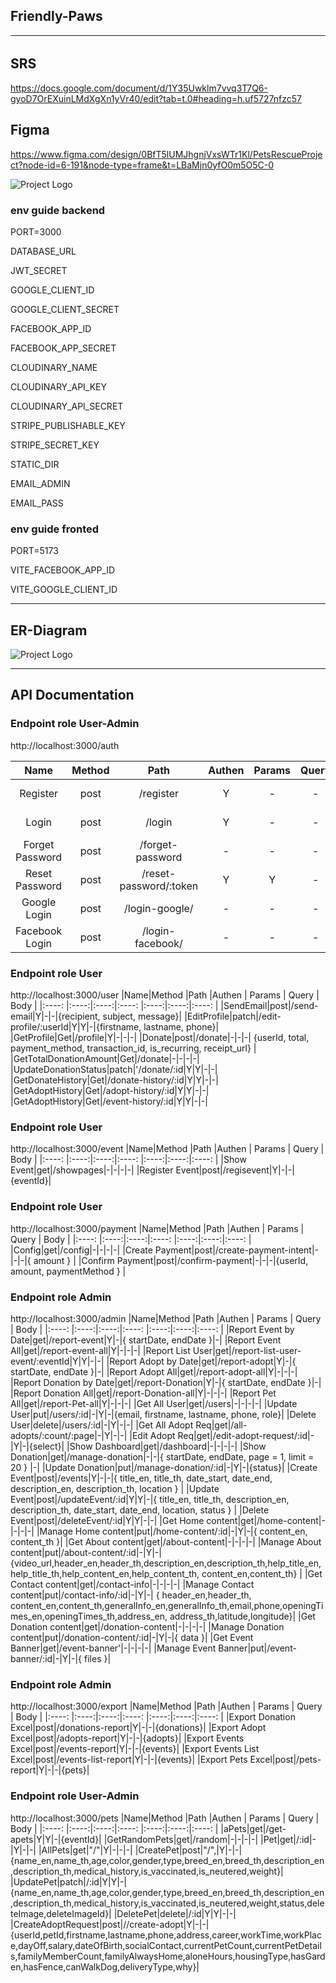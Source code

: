 ## Friendly-Paws

---
###### 

## SRS

https://docs.google.com/document/d/1Y35Uwklm7vvq3T7Q6-gyoD7OrEXuinLMdXgXn1yVr40/edit?tab=t.0#heading=h.uf5727nfzc57

## Figma
https://www.figma.com/design/0BfT5lUMJhgnjVxsWTr1Kl/PetsRescueProject?node-id=6-191&node-type=frame&t=LBaMjn0yfO0m5O5C-0

![Project Logo](./image/Screenshot%202024-11-14%20165837.png) 

### env guide backend
PORT=3000

DATABASE_URL

JWT_SECRET

GOOGLE_CLIENT_ID

GOOGLE_CLIENT_SECRET

FACEBOOK_APP_ID

FACEBOOK_APP_SECRET

CLOUDINARY_NAME

CLOUDINARY_API_KEY

CLOUDINARY_API_SECRET

STRIPE_PUBLISHABLE_KEY

STRIPE_SECRET_KEY

STATIC_DIR

EMAIL_ADMIN

EMAIL_PASS

### env guide fronted

PORT=5173

VITE_FACEBOOK_APP_ID

VITE_GOOGLE_CLIENT_ID

---
## ER-Diagram
![Project Logo](./image/prisma-editor%20(2).png) 

---
## API Documentation
### Endpoint role User-Admin 
http://localhost:3000/auth

|  Name  |Method |Path |Authen | Params | Query | Body |
|:----: |:----:|:----:|:----:  |:----:|:----:|:----: |
|Register|post|/register|Y|-|-|{email,password ,confirmPassword}|
|Login|post|/login|Y|-|-|{ email, password }|
|Forget Password|post|/forget-password|-|-|-|{ email }|
|Reset Password|post|/reset-password/:token|Y|Y|-|{ password }|
|Google Login|post|/login-google/|-|-|-|{ token }|
|Facebook Login|post|/login-facebook/|-|-|-|{ tokenFacebook, facebookId }|


### Endpoint role User
http://localhost:3000/user
|Name|Method |Path |Authen | Params | Query | Body |
|:----: |:----:|:----:|:----:  |:----:|:----:|:----: |
|SendEmail|post|/send-email|Y|-|-|{recipient, subject, message}|
|EditProfile|patch|/edit-profile/:userId|Y|Y|-|{firstname, lastname, phone}|
|GetProfile|Get|/profile|Y|-|-|-|
|Donate|post|/donate|-|-|-| {userId, total, payment_method, transaction_id, is_recurring, receipt_url} |
|GetTotalDonationAmount|Get|/donate|-|-|-|-|
|UpdateDonationStatus|patch|'/donate/:id|Y|Y|-|-|
|GetDonateHistory|Get|/donate-history/:id|Y|Y|-|-|
|GetAdoptHistory|Get|/adopt-history/:id|Y|Y|-|-|
|GetAdoptHistory|Get|/event-history/:id|Y|Y|-|-|


<!-- 
### Endpoint role User
http://localhost:3000/user
|Name|Method |Path |Authen | Params | Query | Body |
|:----: |:----:|:----:|:----:  |:----:|:----:|:----: |
|Send Email|post|/send-email|Y|-|-|{ recipient, subject, message }|
|Get Profile|get|/profile|Y|-|-|-|
|Edit Profile|patch|/edit-profile/:userId|Y|Y|-| { firstname, lastname, phone, email }|
|Donate|post|/donate|-|Y|-| { firstname, lastname, phone, email }| -->

### Endpoint role User
http://localhost:3000/event
|Name|Method |Path |Authen | Params | Query | Body |
|:----: |:----:|:----:|:----:  |:----:|:----:|:----: |
|Show Event|get|/showpages|-|-|-|-|
|Register Event|post|/regisevent|Y|-|-|{eventId}|

### Endpoint role User
http://localhost:3000/payment
|Name|Method |Path |Authen | Params | Query | Body |
|:----: |:----:|:----:|:----:  |:----:|:----:|:----: |
|Config|get|/config|-|-|-|-|
|Create Payment|post|/create-payment-intent|-|-|-|{ amount } |
|Confirm Payment|post|/confirm-payment|-|-|-|{userId, amount, paymentMethod  } |

### Endpoint role Admin
http://localhost:3000/admin
|Name|Method |Path |Authen | Params | Query | Body |
|:----: |:----:|:----:|:----:  |:----:|:----:|:----: |
|Report Event by Date|get|/report-event|Y|-|{ startDate, endDate }|-|
|Report Event All|get|/report-event-all|Y|-|-|-|
|Report List User|get|/report-list-user-event/:eventId|Y|Y|-|-|
|Report Adopt by Date|get|/report-adopt|Y|-|{ startDate, endDate }|-|
|Report Adopt All|get|/report-adopt-all|Y|-|-|-|
|Report Donation by Date|get|/report-Donation|Y|-|{ startDate, endDate }|-|
|Report Donation All|get|/report-Donation-all|Y|-|-|-|
|Report Pet All|get|/report-Pet-all|Y|-|-|-|
|Get All User|get|/users|-|-|-|-|
|Update User|put|/users/:id|-|Y|-|{email, firstname, lastname, phone, role}|
|Delete User|delete|/users/:id|-|Y|-|-|
|Get All Adopt Req|get|/all-adopts/:count/:page|-|Y|-|-|
|Edit Adopt Req|get|/edit-adopt-request/:id|-|Y|-|{select}|
|Show Dashboard|get|/dashboard|-|-|-|-|
|Show Donation|get|/manage-donation|-|-|{ startDate, endDate, page = 1, limit = 20 } |-|
|Update Donation|put|/manage-donation/:id|-|Y|-|{status}|
|Create Event|post|/events|Y|-|-|{ title_en, title_th, date_start, date_end, description_en, description_th, location } |
|Update Event|post|/updateEvent/:id|Y|Y|-|{ title_en, title_th, description_en, description_th, date_start, date_end, location, status }  |
|Delete Event|post|/deleteEvent/:id|Y|Y|-|-|
|Get Home content|get|/home-content|-|-|-|-|
|Manage Home content|put|/home-content/:id|-|Y|-|{ content_en, content_th }|
|Get About content|get|/about-content|-|-|-|-|
|Manage About content|put|/about-content/:id|-|Y|-|{video_url,header_en,header_th,description_en,description_th,help_title_en, help_title_th,help_content_en,help_content_th, content_en,content_th} |
|Get Contact content|get|/contact-info|-|-|-|-|
|Manage Contact content|put|/contact-info/:id|-|Y|-| { header_en,header_th, content_en,content_th,generalInfo_en,generalInfo_th,email,phone,openingTimes_en,openingTimes_th,address_en, address_th,latitude,longitude}|
|Get Donation content|get|/donation-content|-|-|-|-|
|Manage Donation content|put|/donation-content/:id|-|Y|-|{ data }|
|Get Event Banner|get|/event-banner'|-|-|-|-|
|Manage Event Banner|put|/event-banner/:id|-|Y|-|{ files }|

### Endpoint role Admin
http://localhost:3000/export
|Name|Method |Path |Authen | Params | Query | Body |
|:----: |:----:|:----:|:----:  |:----:|:----:|:----: |
|Export Donation Excel|post|/donations-report|Y|-|-|{donations}|
|Export Adopt Excel|post|/adopts-report|Y|-|-|{adopts}|
|Export Events Excel|post|/events-report|Y|-|-|{events}|
|Export Events List Excel|post|/events-list-report|Y|-|-|{events}|
|Export Pets Excel|post|/pets-report|Y|-|-|{pets}|
### Endpoint role User-Admin 
http://localhost:3000/pets
|Name|Method |Path |Authen | Params | Query | Body |
|:----: |:----:|:----:|:----:  |:----:|:----:|:----: |
|aPets|get|/get-apets|Y|Y|-|{eventId}|
|GetRandomPets|get|/random|-|-|-|-|
|Pet|get|/:id|-|Y|-|-|
|AllPets|get|"/"|Y|-|-|-|
|CreatePet|post|"/",|Y|-|-|{name_en,name_th,age,color,gender,type,breed_en,breed_th,description_en,description_th,medical_history,is_vaccinated,is_neutered,weight}|
|UpdatePet|patch|/:id|Y|Y|-|{name_en,name_th,age,color,gender,type,breed_en,breed_th,description_en,description_th,medical_history,is_vaccinated,is_neutered,weight,status,deleteImage,deleteImageId}|
|DeletePet|delete|/:id|Y|Y|-|-|
|CreateAdoptRequest|post|//create-adopt|Y|-|-|{userId,petId,firstname,lastname,phone,address,career,workTime,workPlace,dayOff,salary,dateOfBirth,socialContact,currentPetCount,currentPetDetails,familyMemberCount,familyAlwaysHome,aloneHours,housingType,hasGarden,hasFence,canWalkDog,deliveryType,why}|










